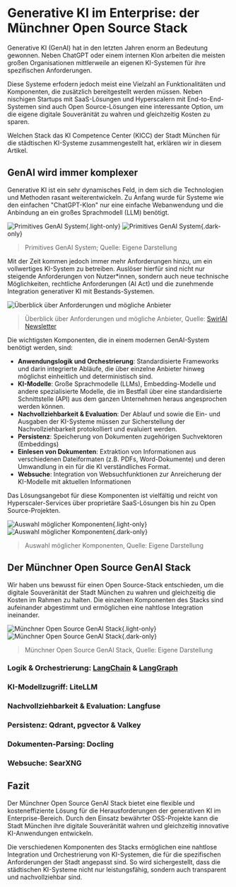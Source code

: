 # Generative KI im Enterprise: der Münchner Open Source Stack

Generative KI (GenAI) hat in den letzten Jahren enorm an Bedeutung gewonnen.
Neben ChatGPT oder einem internen Klon arbeiten die meisten großen Organisationen mittlerweile an eigenen KI-Systemen für ihre spezifischen Anforderungen.

Diese Systeme erfodern jedoch meist eine Vielzahl an Funktionalitäten und Komponenten, die zusätzlich bereitgestellt werden müssen.
Neben nischigen Startups mit SaaS-Lösungen und Hyperscalern mit End-to-End-Systemen sind auch Open Source-Lösungen eine interessante Option, um die eigene digitale Souveränität zu wahren und gleichzeitig Kosten zu sparen.

Welchen Stack das KI Competence Center (KICC) der Stadt München für die städtischen KI-Systeme zusammengestellt hat, erklären wir in diesem Artikel.

## GenAI wird immer komplexer

Generative KI ist ein sehr dynamisches Feld, in dem sich die Technologien und Methoden rasant weiterentwickeln.
Zu Anfang wurde für Systeme wie den einfachen "ChatGPT-Klon" nur eine einfache Webanwendung und die Anbindung an ein großes Sprachmodell (LLM) benötigt.

![Primitives GenAI System](/img/blog/genai.png){.light-only}
![Primitives GenAI System](/img/blog/genai_dark.png){.dark-only}

> Primitives GenAI System; Quelle: Eigene Darstellung

Mit der Zeit kommen jedoch immer mehr Anforderungen hinzu, um ein vollwertiges KI-System zu betreiben.
Auslöser hierfür sind nicht nur steigende Anforderungen von Nutzer\*innen, sondern auch neue technische Möglichkeiten, rechtliche Anforderungen (AI Act) und die zunehmende Integration generativer KI mit Bestands-Systemen.

![Überblick über Anforderungen und mögliche Anbieter](/img/blog/swirlai-vendor-landscape.png)

> Überblick über Anforderungen und mögliche Anbieter, Quelle: [SwirlAI Newsletter](https://www.newsletter.swirlai.com/p/enterprise-agentic-ai-hierarchy-of)

Die wichtigsten Komponenten, die in einem modernen GenAI-System benötigt werden, sind:

- **Anwendungslogik und Orchestrierung**: Standardisierte Frameworks und darin integrierte Abläufe, die über einzelne Anbieter hinweg möglichst einheitlich und deterministisch sind.
- **KI-Modelle**: Große Sprachmodelle (LLMs), Embedding-Modelle und andere spezialisierte Modelle, die im Bestfall über eine standardisierte Schnittstelle (API) aus dem ganzen Unternehmen heraus angesprochen werden können.
- **Nachvollziehbarkeit & Evaluation**: Der Ablauf und sowie die Ein- und Ausgaben der KI-Systeme müssen zur Sicherstellung der Nachvollziehbarkeit protokolliert und evaluiert werden.
- **Persistenz**: Speicherung von Dokumenten zugehörigen Suchvektoren (Embeddings)
- **Einlesen von Dokumenten**: Extraktion von Informationen aus verschiedenen Dateiformaten (z.B. PDFs, Word-Dokumente) und deren Umwandlung in ein für die KI verständliches Format.
- **Websuche**: Integration von Websuchfunktionen zur Anreicherung der KI-Modelle mit aktuellen Informationen

Das Lösungsangebot für diese Komponenten ist vielfältig und reicht von Hyperscaler-Services über proprietäre SaaS-Lösungen bis hin zu Open Source-Projekten.

![Auswahl möglicher Komponenten](/img/blog/genai-component-map.png){.light-only}
![Auswahl möglicher Komponenten](/img/blog/genai-component-map_dark.png){.dark-only}

> Auswahl möglicher Komponenten, Quelle: Eigene Darstellung

## Der Münchner Open Source GenAI Stack

Wir haben uns bewusst für einen Open Source-Stack entschieden, um die digitale Souveränität der Stadt München zu wahren und gleichzeitig die Kosten im Rahmen zu halten.
Die einzelnen Komponenten des Stacks sind aufeinander abgestimmt und ermöglichen eine nahtlose Integration ineinander.

![Münchner Open Source GenAI Stack](/img/blog/kicc-muc-stack.png){.light-only}
![Münchner Open Source GenAI Stack](/img/blog/kicc-muc-stack_dark.png){.dark-only}

> Münchner Open Source GenAI Stack, Quelle: Eigene Darstellung

### Logik & Orchestrierung: [LangChain](https://github.com/langchain-ai/langchain) & [LangGraph](https://github.com/langchain-ai/langgraph)

### KI-Modellzugriff: LiteLLM

### Nachvollziehbarkeit & Evaluation: Langfuse

### Persistenz: Qdrant, pgvector & Valkey

### Dokumenten-Parsing: Docling

### Websuche: SearXNG

## Fazit

Der Münchner Open Source GenAI Stack bietet eine flexible und kosteneffiziente Lösung für die Herausforderungen der generativen KI im Enterprise-Bereich.
Durch den Einsatz bewährter OSS-Projekte kann die Stadt München ihre digitale Souveränität wahren und gleichzeitig innovative KI-Anwendungen entwickeln.

Die verschiedenen Komponenten des Stacks ermöglichen eine nahtlose Integration und Orchestrierung von KI-Systemen, die für die spezifischen Anforderungen der Stadt angepasst sind.
So wird sichergestellt, dass die städtischen KI-Systeme nicht nur leistungsfähig, sondern auch transparent und nachvollziehbar sind.
